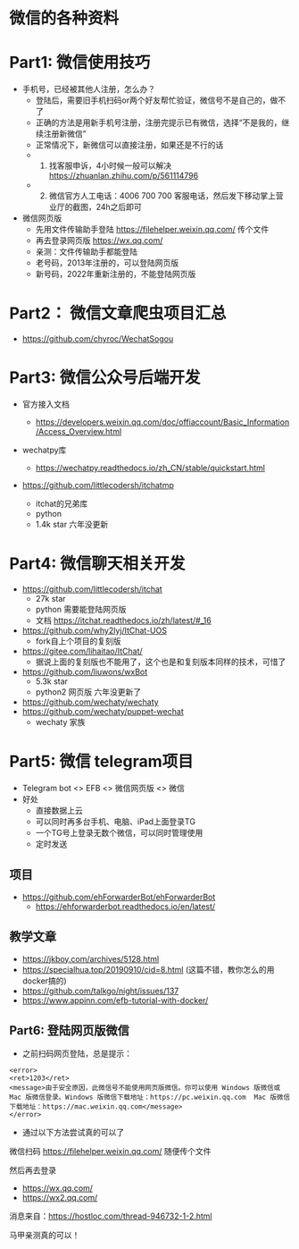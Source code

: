 # 微信的各种资料

# Part1: 微信使用技巧
- 手机号，已经被其他人注册，怎么办？
  - 登陆后，需要旧手机扫码or两个好友帮忙验证，微信号不是自己的，做不了
  - 正确的方法是用新手机号注册，注册完提示已有微信，选择“不是我的，继续注册新微信”
  - 正常情况下，新微信可以直接注册，如果还是不行的话
  - 1. 找客服申诉，4小时候一般可以解决 https://zhuanlan.zhihu.com/p/561114796
  - 2. 微信官方人工电话：4006 700 700 客服电话，然后发下移动掌上营业厅的截图，24h之后即可
- 微信网页版
  - 先用文件传输助手登陆 https://filehelper.weixin.qq.com/ 传个文件
  - 再去登录网页版 https://wx.qq.com/
  - 亲测：文件传输助手都能登陆
  - 老号码，2013年注册的，可以登陆网页版
  - 新号码，2022年重新注册的，不能登陆网页版

# Part2： 微信文章爬虫项目汇总
- https://github.com/chyroc/WechatSogou

# Part3: 微信公众号后端开发

- 官方接入文档
  - https://developers.weixin.qq.com/doc/offiaccount/Basic_Information/Access_Overview.html
- wechatpy库
  - https://wechatpy.readthedocs.io/zh_CN/stable/quickstart.html 

- https://github.com/littlecodersh/itchatmp
  - itchat的兄弟库
  - python
  - 1.4k star 六年没更新 
  
# Part4: 微信聊天相关开发
- https://github.com/littlecodersh/itchat
  - 27k star
  - python 需要能登陆网页版
  - 文档 https://itchat.readthedocs.io/zh/latest/#_16
- https://github.com/why2lyj/ItChat-UOS
  - fork自上个项目的复刻版
- https://gitee.com/lihaitao/ItChat/
  - 据说上面的复刻版也不能用了，这个也是和复刻版本同样的技术，可惜了
- https://github.com/liuwons/wxBot
  - 5.3k star
  - python2 网页版 六年没更新了 
- https://github.com/wechaty/wechaty
- https://github.com/wechaty/puppet-wechat
  - wechaty 家族

# Part5: 微信 telegram项目
- Telegram bot <> EFB <> 微信网页版 <> 微信
- 好处
  - 直接数据上云
  - 可以同时再多台手机、电脑、iPad上面登录TG
  - 一个TG号上登录无数个微信，可以同时管理使用
  - 定时发送

## 项目
- https://github.com/ehForwarderBot/ehForwarderBot
  - https://ehforwarderbot.readthedocs.io/en/latest/
## 教学文章
- https://jkboy.com/archives/5128.html
- https://specialhua.top/20190910/cid=8.html (这篇不错，教你怎么的用docker搞的)
- https://github.com/talkgo/night/issues/137
- https://www.appinn.com/efb-tutorial-with-docker/

## Part6: 登陆网页版微信
- 之前扫码网页登陆，总是提示：
```
<error>
<ret>1203</ret>
<message>由于安全原因，此微信号不能使用网页版微信。你可以使用 Windows 版微信或 Mac 版微信登录。Windows 版微信下载地址：https://pc.weixin.qq.com  Mac 版微信下载地址：https://mac.weixin.qq.com</message>
</error>
```

- 通过以下方法尝试真的可以了

微信扫码 https://filehelper.weixin.qq.com/ 随便传个文件

然后再去登录 
- https://wx.qq.com/
- https://wx2.qq.com/

消息来自：https://hostloc.com/thread-946732-1-2.html

马甲亲测真的可以！
